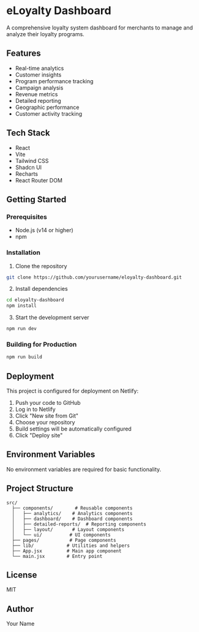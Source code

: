 # eLoyalty Dashboard

A comprehensive loyalty system dashboard for merchants to manage and analyze their loyalty programs.

## Features

- Real-time analytics
- Customer insights
- Program performance tracking
- Campaign analysis
- Revenue metrics
- Detailed reporting
- Geographic performance
- Customer activity tracking

## Tech Stack

- React
- Vite
- Tailwind CSS
- Shadcn UI
- Recharts
- React Router DOM

## Getting Started

### Prerequisites

- Node.js (v14 or higher)
- npm

### Installation

1. Clone the repository
```bash
git clone https://github.com/yourusername/eloyalty-dashboard.git
```

2. Install dependencies
```bash
cd eloyalty-dashboard
npm install
```

3. Start the development server
```bash
npm run dev
```

### Building for Production

```bash
npm run build
```

## Deployment

This project is configured for deployment on Netlify:

1. Push your code to GitHub
2. Log in to Netlify
3. Click "New site from Git"
4. Choose your repository
5. Build settings will be automatically configured
6. Click "Deploy site"

## Environment Variables

No environment variables are required for basic functionality.

## Project Structure

```
src/
  ├── components/        # Reusable components
  │   ├── analytics/    # Analytics components
  │   ├── dashboard/    # Dashboard components
  │   ├── detailed-reports/  # Reporting components
  │   ├── layout/       # Layout components
  │   └── ui/          # UI components
  ├── pages/           # Page components
  ├── lib/            # Utilities and helpers
  ├── App.jsx         # Main app component
  └── main.jsx        # Entry point
```

## License

MIT

## Author

Your Name
